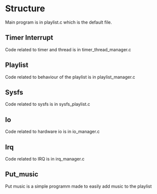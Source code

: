 # Structure

Main program is in playlist.c which is the default file.

## Timer Interrupt

Code related to timer and thread is in timer_thread_manager.c

## Playlist

Code related to behaviour of the playlist is in playlist_manager.c

## Sysfs

Code related to sysfs is in sysfs_playlist.c

## Io

Code related to hardware io is in io_manager.c

## Irq

Code related to IRQ is in irq_manager.c

## Put_music

Put music is a simple programm made to easily add music to the playlist
